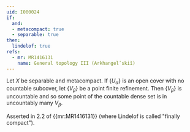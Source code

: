 ```yaml
---
uid: I000024
if:
  and:
  - metacompact: true
  - separable: true
then:
  lindelof: true
refs:
  - mr: MR1416131
    name: General topology III (Arkhangelʹskiĭ)
---
```

Let $X$ be separable and metacompact. If $\{U_\alpha\}$ is an open cover with no countable subcover, let $\{V_\beta\}$ be a point finite refinement. Then $\{V_\beta\}$ is uncountable and so some point of the countable dense set is in uncountably many $V_\beta$.

Asserted in 2.2 of {{mr:MR1416131}}
(where Lindelof is called "finally compact").
